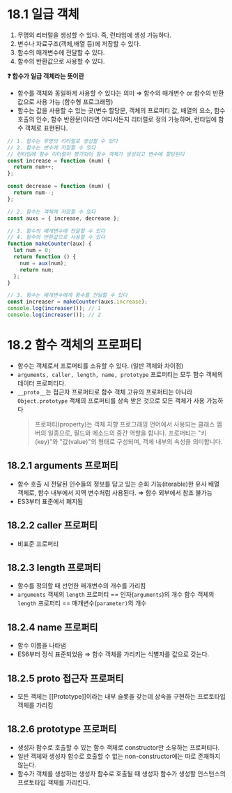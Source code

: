 # 18.1 일급 객체

1. 무명의 리터럴을 생성할 수 있다. 즉, 런타임에 생성 가능하다.
2. 변수나 자료구조(객체,배열 등)에 저장할 수 있다.
3. 함수의 매개변수에 전달할 수 있다.
4. 함수의 반환값으로 사용할 수 있다.

**❓ 함수가 일급 객체라는 뜻이란**

- 함수를 객체와 동일하게 사용할 수 있다는 의미 ⇒ 함수의 매개변수 or 함수의 반환값으로 사용 가능 (함수형 프로그래밍)
- 함수는 값을 사용할 수 있는 곳(변수 할당문, 객체의 프로퍼티 값, 배열의 요소, 함수 호출의 인수, 함수 반환문)이라면 어디서든지 리터럴로 정의 가능하며, 런타임에 함수 객체로 표현된다.

```js
// 1. 함수는 무명의 리터럴로 생성할 수 있다
// 2. 함수는 변수에 저장할 수 있다
// 런타임에 함수 리터럴이 평가되어 함수 객체가 생성되고 변수에 할당된다
const increase = function (num) {
  return num++;
};

const decrease = function (num) {
  return num--;
};

// 2. 함수는 객체에 저장할 수 있다
const auxs = { increase, decrease };

// 3. 함수의 매개변수에 전달할 수 있다
// 4. 함수의 반환값으로 사용할 수 있다
function makeCounter(aux) {
  let num = 0;
  return function () {
    num = aux(num);
    return num;
  };
}

// 3. 함수는 매개변수에게 함수를 전달할 수 있다
const increaser = makeCounter(auxs.increase);
console.log(increaser()); // 1
console.log(increaser()); // 2
```

# 18.2 함수 객체의 프로퍼티

- 함수는 객체로서 프로퍼티를 소유할 수 있다. (일반 객체와 차이점)
- `arguments, caller, length, name, prototype` 프로퍼티는 모두 함수 객체의 데이터 프로퍼티다.
- `__proto__`는 접근자 프로퍼티로 함수 객체 고유의 프로퍼티는 아니라 `Object.prototype` 객체의 프로퍼티를 상속 받은 것으로 모든 객체가 사용 가능하다
  > 프로퍼티(property)는 객체 지향 프로그래밍 언어에서 사용되는 클래스 멤버의 일종으로, 필드와 메소드의 중간 역할을 합니다. 프로퍼티는 "키(key)"와 "값(value)"의 형태로 구성되며, 객체 내부의 속성을 의미합니다.

## 18.2.1 arguments 프로퍼티

- 함수 호출 시 전달된 인수들의 정보를 담고 있는 순회 가능(iterable)한 유사 배열 객체로, 함수 내부에서 지역 변수처럼 사용된다. ⇒ 함수 외부에서 참조 불가능
- ES3부터 표준에서 폐지됨

## 18.2.2 caller 프로퍼티

- 비표준 프로퍼티

## 18.2.3 length 프로퍼티

- 함수를 정의할 때 선언한 매개변수의 개수를 가리킴
- `arguments` 객체의 `length` 프로퍼티 == 인자(`arguments`)의 개수
  함수 객체의 `length` 프로퍼티 == 매개변수(`parameter)`의 개수

## 18.2.4 name 프로퍼티

- 함수 이름을 나타냄
- ES6부터 정식 표준되었음 ⇒ 함수 객체를 가리키는 식별자를 값으로 갖는다.

## 18.2.5 **proto** 접근자 프로퍼티

- 모든 객체는 [[Prototype]]이라는 내부 슬롯을 갖는데 상속을 구현하는 프로토타입 객체를 가리킴

## 18.2.6 prototype 프로퍼티

- 생성자 함수로 호출할 수 있는 함수 객체로 constructor만 소유하는 프로퍼티다.
- 일반 객체와 생성자 함수로 호출할 수 없는 non-constructor에는 따로 존재하지 않는다.
- 함수가 객체를 생성하는 생성자 함수로 호출될 때 생성자 함수가 생성할 인스턴스의 프로토타입 객체를 가리킨다.
